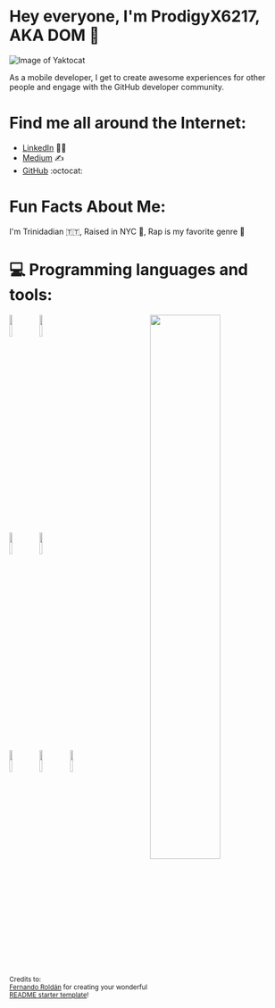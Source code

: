 # Hey everyone, I'm ProdigyX6217, AKA DOM 👋


![Image of Yaktocat](https://octodex.github.com/images/yaktocat.png)

As a mobile developer, I get to create awesome experiences for other people and engage with the GitHub developer community.


# Find me all around the Internet:
- [LinkedIn](https://www.linkedin.com/in/dominic-holder-a0761b1a9/) 👩‍💻
- [Medium](https://medium.com/@dom.holder_44573) ✍️
- [GitHub](https://github.com/ProdigyX6217) :octocat:


# Fun Facts About Me:
I'm Trinidadian 🇹🇹, 
Raised in NYC 🗽, 
Rap is my favorite genre 🎤


# 💻 Programming languages and tools:
<p>
	<img width="50%" align="right" src="https://github-readme-stats.vercel.app/api?username=ProdigyX6217&show_icons=true&hide_border=true" />

<code><img width="10%" src="https://www.vectorlogo.zone/logos/python/python-ar21.svg"></code>
<code><img width="10%" src="https://www.vectorlogo.zone/logos/swift/swift-horizontal.svg"></code>
<br />
<code><img width="10%" src="https://www.vectorlogo.zone/logos/pocoo_flask/pocoo_flask-ar21.svg"></code>
<code><img width="10%" src="https://www.vectorlogo.zone/logos/djangoproject/djangoproject-ar21.svg"></code>
<br />
<code><img width="10%" src="https://www.vectorlogo.zone/logos/getbootstrap/getbootstrap-ar21.svg"></code>
<code><img width="10%" src="https://www.vectorlogo.zone/logos/w3_html5/w3_html5-ar21.svg"></code>
<code><img width="10%" src="https://www.vectorlogo.zone/logos/git-scm/git-scm-ar21.svg"></code>
</p>

<sub>Credits to: <br/>[Fernando Roldán](https://github.com/FernandoRoldan93) for creating your wonderful [README starter template](https://github.com/kautukkundan/Awesome-Profile-README-templates/blob/master/elaborate/FernandoRoldan93.md)!</sub>
  
